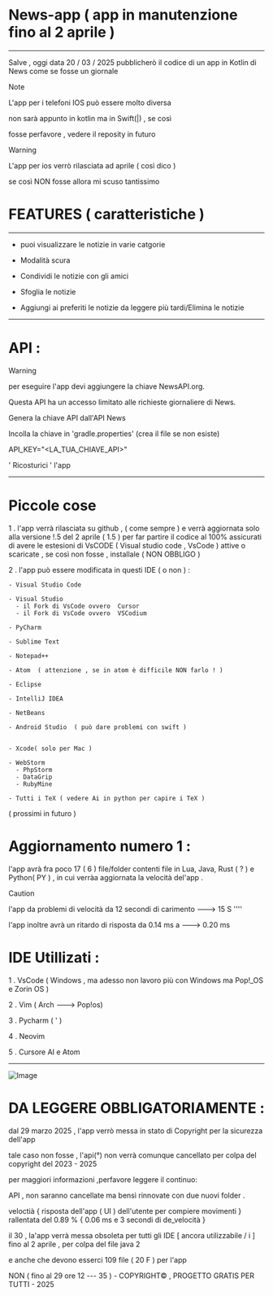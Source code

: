 # News-app ( app in manutenzione fino al 2 aprile )
-----------------------------------
Salve , oggi data 20 / 03 / 2025
pubblicherò il codice di un app in Kotlin di News 
come se fosse un giornale

>[!NOTE]
>L'app per i telefoni IOS può essere molto diversa
>
>non sarà appunto in kotlin ma in Swift(|) , se così
>
>fosse perfavore , vedere il reposity in futuro

>[!WARNING]
>L'app per ios verrò rilasciata ad aprile  ( così dico )
>
>se così NON fosse allora mi scuso tantissimo 

# FEATURES ( caratteristiche ) 
-----------------------------------

- puoi visualizzare le notizie in varie catgorie

- Modalità scura

- Condividi le notizie con gli amici

- Sfoglia le notizie

- Aggiungi ai preferiti le notizie da leggere più tardi/Elimina le notizie

-----------------------------------

# API : 
>[!WARNING]
>per eseguire l'app devi aggiungere la chiave NewsAPI.org.
>
> Questa API ha un accesso limitato alle richieste giornaliere di News.
>
>Genera la chiave API dall'API News
>
>Incolla la chiave in 'gradle.properties' (crea il file se non esiste)
>
>API_KEY="<LA_TUA_CHIAVE_API>"
>
> ' Ricosturici ' l'app

-----------------------------------



# Piccole cose

1 . l'app verrà rilasciata su github , ( come sempre ) e verrà aggiornata solo alla versione 
!.5 del 2 aprile ( 1.5 ) per far partire il codice al 100% assicurati di avere le
estesioni di VsCODE ( Visual studio code , VsCode ) attive o scaricate , se così
non fosse , installale ( NON OBBLIGO ) 

2 . l'app può essere modificata in questi IDE ( o non ) :

    - Visual Studio Code
    
    - Visual Studio
      - il Fork di VsCode ovvero  Cursor 
      - il Fork di VsCode ovvero  VSCodium
   
    - PyCharm
    
    - Sublime Text
    
    - Notepad++
    
    - Atom  ( attenzione , se in atom è difficile NON farlo ! )
    
    - Eclipse
    
    - IntelliJ IDEA
    
    - NetBeans
    
    - Android Studio  ( può dare problemi con swift ) 
    
    
    - Xcode( solo per Mac )
    
    - WebStorm
      - PhpStorm
      - DataGrip 
      - RubyMine

    - Tutti i TeX ( vedere Ai in python per capire i TeX )   

( prossimi in futuro )

# Aggiornamento numero 1 : 
l'app avrà fra poco 17 ( 6 ) file/folder contenti file in Lua, Java, Rust ( ? )
e Python( PY ) , in cui verràa aggiornata la velocità del'app .

>[!CAUTION]
>l'app da problemi di velocità da 12 secondi di carimento ---> 15 S ''''
>
>l'app inoltre avrà un ritardo di risposta da 0.14 ms a ---> 0.20 ms


# IDE Utillizati : 
1  . VsCode ( Windows  , ma adesso non lavoro più con Windows ma Pop!_OS e Zorin OS ) 

2  . Vim ( Arch ---> Pop!os)

3  . Pycharm ( ' ) 

4  . Neovim 

5  . Cursore AI e  Atom

---------------------------------------------------------


![Image](https://github.com/user-attachments/assets/304ce176-96c5-4362-ba7a-d3d172122792)

# DA LEGGERE OBBLIGATORIAMENTE  : 
dal 29 marzo 2025 , l'app verrò messa in stato di Copyright per la sicurezza dell'app

tale caso non fosse , l'api(°)  non verrà comunque cancellato per colpa del copyright del 2023 - 2025

per maggiori informazioni ,perfavore leggere il continuo:

API , non saranno cancellate ma bensì rinnovate con due nuovi folder .

veloctià { risposta dell'app ( UI ) dell'utente per compiere movimenti } rallentata del 0.89 % { 0.06 ms e 3 secondi di de_velocità }

il 30 , la'app verrà messa obsoleta per tutti gli IDE [ ancora utilizzabile / i ] fino al 2 aprile , per  colpa del file java 2

e anche che devono esserci 109 file ( 20 F ) per l'app

NON ( fino al 29 ore 12 --- 35  )  - COPYRIGHT© , PROGETTO GRATIS PER TUTTI - 2025
